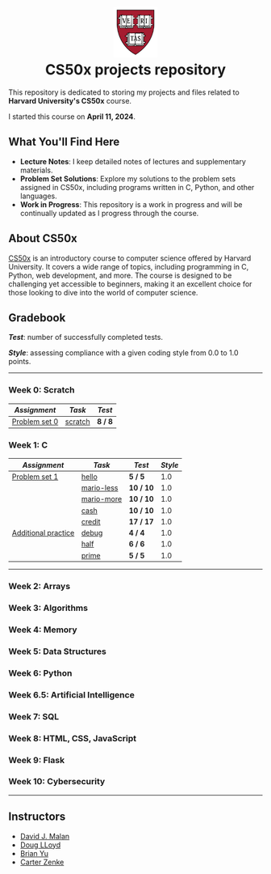 <h1 align="center"><img src="harvard_university_logo.svg" alt="Harvard University Logo" height="100">
<br/>
CS50x projects repository</h1>

This repository is dedicated to storing my projects and files related to **Harvard University's CS50x** course.

I started this course on **April 11, 2024**.

## What You'll Find Here

- **Lecture Notes**: I keep detailed notes of lectures and supplementary materials.
- **Problem Set Solutions**: Explore my solutions to the problem sets assigned in CS50x, including programs written in C, Python, and other languages.
- **Work in Progress**: This repository is a work in progress and will be continually updated as I progress through the course.

## About CS50x

[CS50x](https://cs50.harvard.edu/x/2024/) is an introductory course to computer science offered by Harvard University. It covers a wide range of topics, including programming in C, Python, web development, and more. The course is designed to be challenging yet accessible to beginners, making it an excellent choice for those looking to dive into the world of computer science.

## Gradebook

***Test***: number of successfully completed tests.

***Style***: assessing compliance with a given coding style from 0.0 to 1.0 points.

---

### Week 0: Scratch

| *Assignment*                                                                                        | *Task*                                                                                                          | *Test*    |
|-----------------------------------------------------------------------------------------------------|-----------------------------------------------------------------------------------------------------------------|-----------|
| [Problem set 0](https://github.com/raydtutto/harvard-cs50x-2024/tree/main/src/week_0/problem_set_0) | [scratch](https://github.com/raydtutto/harvard-cs50x-2024/blob/main/src/week_0/problem_set_0/pset0_solution.md) | **8 / 8** |

### Week 1: C

| *Assignment*                                                                                                    | *Task*                                                                                                              | *Test*      | *Style* |
|-----------------------------------------------------------------------------------------------------------------|---------------------------------------------------------------------------------------------------------------------|-------------|---------|
| [Problem set 1](https://github.com/raydtutto/harvard-cs50x-2024/tree/main/src/week_1/problem_set_1)             | [hello](https://github.com/raydtutto/harvard-cs50x-2024/blob/main/src/week_1/problem_set_1/me/hello.c)              | **5 / 5**   | 1.0     |
|                                                                                                                 | [mario-less](https://github.com/raydtutto/harvard-cs50x-2024/blob/main/src/week_1/problem_set_1/mario-less/mario.c) | **10 / 10** | 1.0     |
|                                                                                                                 | [mario-more](https://github.com/raydtutto/harvard-cs50x-2024/blob/main/src/week_1/problem_set_1/mario-more/mario.c) | **10 / 10** | 1.0     |
|                                                                                                                 | [cash](https://github.com/raydtutto/harvard-cs50x-2024/blob/main/src/week_1/problem_set_1/cash/cash.c)              | **10 / 10** | 1.0     |
|                                                                                                                 | [credit](https://github.com/raydtutto/harvard-cs50x-2024/blob/main/src/week_1/problem_set_1/credit/credit.c)        | **17 / 17** | 1.0     |
| [Additional practice](https://github.com/raydtutto/harvard-cs50x-2024/tree/main/src/week_1/additional_practice) | [debug](https://github.com/raydtutto/harvard-cs50x-2024/blob/main/src/week_1/additional_practice/debug/debug.c)     | **4 / 4**   | 1.0     |
|                                                                                                                 | [half](https://github.com/raydtutto/harvard-cs50x-2024/blob/main/src/week_1/additional_practice/half/half.c)        | **6 / 6**   | 1.0     |
|                                                                                                                 | [prime](https://github.com/raydtutto/harvard-cs50x-2024/blob/main/src/week_1/additional_practice/prime/prime.c)     | **5 / 5**   | 1.0     |

---

### Week 2: Arrays
### Week 3: Algorithms
### Week 4: Memory
### Week 5: Data Structures
### Week 6: Python
### Week 6.5: Artificial Intelligence
### Week 7: SQL
### Week 8: HTML, CSS, JavaScript
### Week 9: Flask
### Week 10: Cybersecurity

---

## Instructors

- [David J. Malan](https://github.com/dmalan)
- [Doug LLoyd](https://github.com/dlloyd09)
- [Brian Yu](https://github.com/brianyu28)
- [Carter Zenke](https://github.com/carterzenke)
